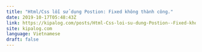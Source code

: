 ```yaml
---
title: "Html/Css lỗi sử dụng Postion: Fixed không thành công."
date: 2019-10-17T05:48:43Z
link: https://kipalog.com/posts/Html-Css-loi-su-dung-Postion--Fixed-khong-thanh-cong?utm_medium=RSS&utm_source=news.12bit.vn
site: kipalog.com
language: Vietnamese
draft: false
---
```

